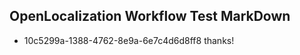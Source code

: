 ## OpenLocalization Workflow Test MarkDown
* 10c5299a-1388-4762-8e9a-6e7c4d6d8ff8 
thanks!<!--HONumber=Mar16_HO2-->
